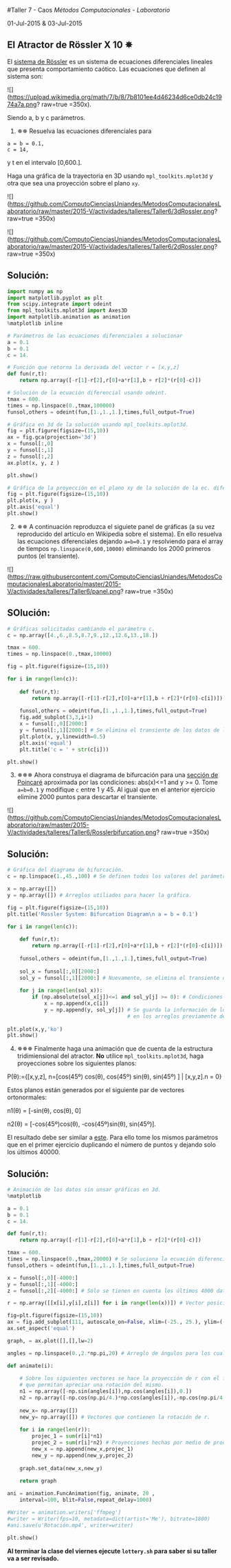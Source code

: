 #Taller 7 - Caos
*Métodos Computacionales - Laboratorio*

01-Jul-2015 & 03-Jul-2015

## El Atractor de Rössler X 10 ✵

El [sistema de Rössler](https://en.wikipedia.org/wiki/R%C3%B6ssler_attractor) es un sistema de ecuaciones diferenciales lineales que presenta comportamiento caótico. Las ecuaciones que definen al sistema son:

![](https://upload.wikimedia.org/math/7/b/8/7b8101ee4d46234d6ce0db24c1974a7a.png? raw=true =350x).

Siendo a, b y c parámetros.

1. ✵✵ Resuelva las ecuaciones diferenciales para

  ```
  a = b = 0.1,
  c = 14,
  ```
  y t en el intervalo [0,600.].

  Haga una gráfica de la trayectoria en 3D usando  `mpl_toolkits.mplot3d` y otra que sea una proyección sobre el plano `xy`.

  ![](https://github.com/ComputoCienciasUniandes/MetodosComputacionalesLaboratorio/raw/master/2015-V/actividades/talleres/Taller6/3dRossler.png? raw=true =350x)

  ![](https://github.com/ComputoCienciasUniandes/MetodosComputacionalesLaboratorio/raw/master/2015-V/actividades/talleres/Taller6/2dRossler.png? raw=true =350x)

## Solución:
```python
import numpy as np
import matplotlib.pyplot as plt
from scipy.integrate import odeint
from mpl_toolkits.mplot3d import Axes3D
import matplotlib.animation as animation
%matplotlib inline

# Parámetros de las ecuaciones diferenciales a solucionar
a = 0.1
b = 0.1
c = 14.

# Función que retorna la derivada del vector r = [x,y,z]
def fun(r,t):
    return np.array([-r[1]-r[2],r[0]+a*r[1],b + r[2]*(r[0]-c)]) 

# Solución de la ecuación diferencial usando odeint.
tmax = 600. 
times = np.linspace(0.,tmax,100000) 
funsol,others = odeint(fun,[1.,1.,1.],times,full_output=True)

# Gráfica en 3d de la solución usando mpl_toolkits.mplot3d.
fig = plt.figure(figsize=(15,10))
ax = fig.gca(projection='3d')
x = funsol[:,0]
y = funsol[:,1]
z = funsol[:,2]
ax.plot(x, y, z )

plt.show()

# Gráfica de la proyección en el plano xy de la solución de la ec. diferencial.
fig = plt.figure(figsize=(15,10))
plt.plot(x, y )
plt.axis('equal')
plt.show()
  ```

2. ✵✵ A continuación reproduzca el siguiete panel de gráficas (a su vez reproducido del artículo en Wikipedia sobre el sistema). En ello resuelva las ecuaciones diferenciales dejando `a=b=0.1` y resolviendo para el array de tiempos `np.linspace(0,600,10000)` eliminando los 2000 primeros puntos (el transiente).

  ![](https://raw.githubusercontent.com/ComputoCienciasUniandes/MetodosComputacionalesLaboratorio/master/2015-V/actividades/talleres/Taller6/panel.png? raw=true =350x)

## SOlución:

```python
# Gráficas solicitadas cambiando el parámetro c.
c = np.array([4.,6.,8.5,8.7,9.,12.,12.6,13.,18.])

tmax = 600.
times = np.linspace(0.,tmax,10000)

fig = plt.figure(figsize=(15,10))

for i in range(len(c)):
    
    def fun(r,t):
        return np.array([-r[1]-r[2],r[0]+a*r[1],b + r[2]*(r[0]-c[i])]) 
    
    funsol,others = odeint(fun,[1.,1.,1.],times,full_output=True)
    fig.add_subplot(3,3,i+1)
    x = funsol[:,0][2000:] 
    y = funsol[:,1][2000:] # Se elimina el transiente de los datos de la solución.
    plt.plot(x, y,linewidth=0.5)
    plt.axis('equal')
    plt.title('c = ' + str(c[i]))

plt.show()
```

3. ✵✵✵ Ahora construya el diagrama de bifurcación para una [sección de Poincaré](https://en.wikipedia.org/wiki/Poincar%C3%A9_map) aproximada por las condiciones: abs(x)<=1 and y >= 0. Tome `a=b=0.1` y modifique `c` entre 1 y 45. Al igual que en el anterior ejercicio elimine 2000 puntos para descartar el transiente.

  ![](https://github.com/ComputoCienciasUniandes/MetodosComputacionalesLaboratorio/raw/master/2015-V/actividades/talleres/Taller6/Rosslerbifurcation.png? raw=true =350x)

## Solución:
```python
# Gráfica del diagrama de bifurcación.
c = np.linspace(1.,45.,100) # Se definen todos los valores del parámetro c a utilizar.

x = np.array([])
y = np.array([]) # Arreglos utiliados para hacer la gráfica.

fig = plt.figure(figsize=(15,10))
plt.title('Rossler System: Bifurcation Diagram\n a = b = 0.1')

for i in range(len(c)):
    
    def fun(r,t):
        return np.array([-r[1]-r[2],r[0]+a*r[1],b + r[2]*(r[0]-c[i])]) 
        
    funsol,others = odeint(fun,[1.,1.,1.],times,full_output=True)
    
    sol_x = funsol[:,0][2000:]
    sol_y = funsol[:,1][2000:] # Nuevamente, se elimina el transiente de los datos.
    
    for j in range(len(sol_x)):
        if (np.absolute(sol_x[j])<=1 and sol_y[j] >= 0): # Condiciones dadas para hacer el diagrama.
            x = np.append(x,c[i])
            y = np.append(y, sol_y[j]) # Se guarda la información de los puntos que cumplen las condiciones
                                       # en los arreglos previamente definidos.
            
plt.plot(x,y,'ko')
plt.show()
```

4. ✵✵✵ Finalmente haga una animación que de cuenta de la estructura tridimiensional del atractor. **No** utilice `mpl_toolkits.mplot3d`, haga proyecciones sobre los siguientes planos:

  P(θ):={[x,y,z], n=[cos(45º) cos(θ), cos(45º) sin(θ), sin(45º) ] | [x,y,z].n = 0}

  Estos planos están generados por el siguiente par de vectores ortonormales:

  n1(θ) = [-sin(θ), cos(θ), 0]

  n2(θ) = [-cos(45º)cos(θ), -cos(45º)sin(θ), sin(45º)].

  El resultado debe ser similar a [este](https://github.com/ComputoCienciasUniandes/MetodosComputacionalesLaboratorio/raw/master/2015-V/actividades/talleres/Taller6/RosslerAnimation.mp4). Para ello tome los mismos parámetros que en el primer ejercicio duplicando el número de puntos y dejando solo los últimos 40000.

## Solución:

```python
# Animación de los datos sin unsar gráficas en 3d.
%matplotlib

a = 0.1
b = 0.1
c = 14.

def fun(r,t):
    return np.array([-r[1]-r[2],r[0]+a*r[1],b + r[2]*(r[0]-c)]) 

tmax = 600.
times = np.linspace(0.,tmax,20000) # Se soluciona la ecuación diferencial para un mayor número de datos.
funsol,others = odeint(fun,[1.,1.,1.],times,full_output=True)

x = funsol[:,0][-4000:] 
y = funsol[:,1][-4000:]
z = funsol[:,2][-4000:] # Solo se tienen en cuenta los últimos 4000 datos de la solución.

r = np.array([[x[i],y[i],z[i]] for i in range(len(x))]) # Vector posición de la solución.

fig=plt.figure(figsize=(15,10))
ax = fig.add_subplot(111, autoscale_on=False, xlim=(-25., 25.), ylim=(-20., 40.))
ax.set_aspect('equal')

graph, = ax.plot([],[],lw=2)

angles = np.linspace(0.,2.*np.pi,20) # Arreglo de ángulos para los cuales se va a realizar la animación.

def animate(i):
    
    # Sobre los siguientes vectores se hace la proyección de r con el fin de hacer gŕaficas en 2d
    # que permitan apreciar una rotación del mismo.
    n1 = np.array([-np.sin(angles[i]),np.cos(angles[i]),0.])
    n2 = np.array([-np.cos(np.pi/4.)*np.cos(angles[i]),-np.cos(np.pi/4.)*np.sin(angles[i]),np.sin(np.pi/4.)])
    
    new_x= np.array([])
    new_y= np.array([]) # Vectores que contienen la rotación de r.
    
    for i in range(len(r)):
        projec_1 = sum(r[i]*n1)
        projec_2 = sum(r[i]*n2) # Proyecciones hechas por medio de producto punto.
        new_x = np.append(new_x,projec_1)
        new_y = np.append(new_y,projec_2)
    
    graph.set_data(new_x,new_y)
    
    return graph

ani = animation.FuncAnimation(fig, animate, 20 ,
    interval=100, blit=False,repeat_delay=1000)

#Writer = animation.writers['ffmpeg']
#writer = Writer(fps=10, metadata=dict(artist='Me'), bitrate=1800)
#ani.save(u'Rotación.mp4', writer=writer)

plt.show()
```

  **Al terminar la clase del viernes ejecute `lottery.sh` para saber si su taller va a ser revisado.**
